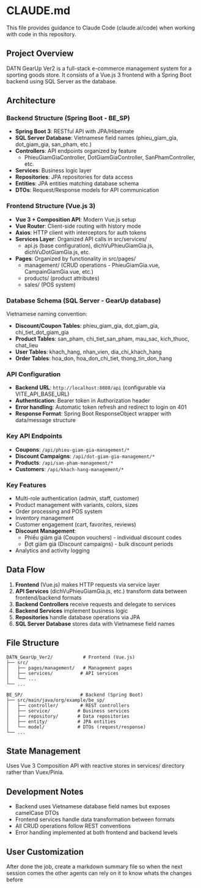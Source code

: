 # CLAUDE.md

This file provides guidance to Claude Code (claude.ai/code) when working with code in this repository.

## Project Overview
DATN GearUp Ver2 is a full-stack e-commerce management system for a sporting goods store. It consists of a Vue.js 3 frontend with a Spring Boot backend using SQL Server as the database.

## Architecture

### Backend Structure (Spring Boot - BE_SP)
- **Spring Boot 3**: RESTful API with JPA/Hibernate
- **SQL Server Database**: Vietnamese field names (phieu_giam_gia, dot_giam_gia, san_pham, etc.)
- **Controllers**: API endpoints organized by feature
  - PhieuGiamGiaController, DotGiamGiaController, SanPhamController, etc.
- **Services**: Business logic layer
- **Repositories**: JPA repositories for data access
- **Entities**: JPA entities matching database schema
- **DTOs**: Request/Response models for API communication

### Frontend Structure (Vue.js 3)
- **Vue 3 + Composition API**: Modern Vue.js setup
- **Vue Router**: Client-side routing with history mode
- **Axios**: HTTP client with interceptors for auth tokens
- **Services Layer**: Organized API calls in src/services/
  - api.js (base configuration), dichVuPhieuGiamGia.js, dichVuDotGiamGia.js, etc.
- **Pages**: Organized by functionality in src/pages/
  - management/ (CRUD operations - PhieuGiamGia.vue, CampainGiamGia.vue, etc.)
  - products/ (product attributes)
  - sales/ (POS system)

### Database Schema (SQL Server - GearUp database)
Vietnamese naming convention:
- **Discount/Coupon Tables**: phieu_giam_gia, dot_giam_gia, chi_tiet_dot_giam_gia
- **Product Tables**: san_pham, chi_tiet_san_pham, mau_sac, kich_thuoc, chat_lieu
- **User Tables**: khach_hang, nhan_vien, dia_chi_khach_hang
- **Order Tables**: hoa_don, hoa_don_chi_tiet, thong_tin_don_hang

### API Configuration
- **Backend URL**: `http://localhost:8080/api` (configurable via VITE_API_BASE_URL)
- **Authentication**: Bearer token in Authorization header
- **Error handling**: Automatic token refresh and redirect to login on 401
- **Response Format**: Spring Boot ResponseObject wrapper with data/message structure

### Key API Endpoints
- **Coupons**: `/api/phieu-giam-gia-management/*`
- **Discount Campaigns**: `/api/dot-giam-gia-management/*`
- **Products**: `/api/san-pham-management/*`
- **Customers**: `/api/khach-hang-management/*`

### Key Features
- Multi-role authentication (admin, staff, customer)
- Product management with variants, colors, sizes
- Order processing and POS system
- Inventory management
- Customer engagement (cart, favorites, reviews)
- **Discount Management**:
  - Phiếu giảm giá (Coupon vouchers) - individual discount codes
  - Đợt giảm giá (Discount campaigns) - bulk discount periods
- Analytics and activity logging

## Data Flow
1. **Frontend** (Vue.js) makes HTTP requests via service layer
2. **API Services** (dichVuPhieuGiamGia.js, etc.) transform data between frontend/backend formats
3. **Backend Controllers** receive requests and delegate to services
4. **Backend Services** implement business logic
5. **Repositories** handle database operations via JPA
6. **SQL Server Database** stores data with Vietnamese field names

## File Structure
```
DATN_GearUp_Ver2/           # Frontend (Vue.js)
├── src/
│   ├── pages/management/   # Management pages
│   ├── services/          # API services
│   └── ...
└── ...

BE_SP/                     # Backend (Spring Boot)
├── src/main/java/org/example/be_sp/
│   ├── controller/        # REST controllers
│   ├── service/          # Business services
│   ├── repository/       # Data repositories
│   ├── entity/           # JPA entities
│   └── model/            # DTOs (request/response)
└── ...
```

## State Management
Uses Vue 3 Composition API with reactive stores in services/ directory rather than Vuex/Pinia.

## Development Notes
- Backend uses Vietnamese database field names but exposes camelCase DTOs
- Frontend services handle data transformation between formats
- All CRUD operations follow REST conventions
- Error handling implemented at both frontend and backend levels

## User Customization
After done the job, create a markdown summary file so when the next session comes the other agents can rely on it to know whats the changes before